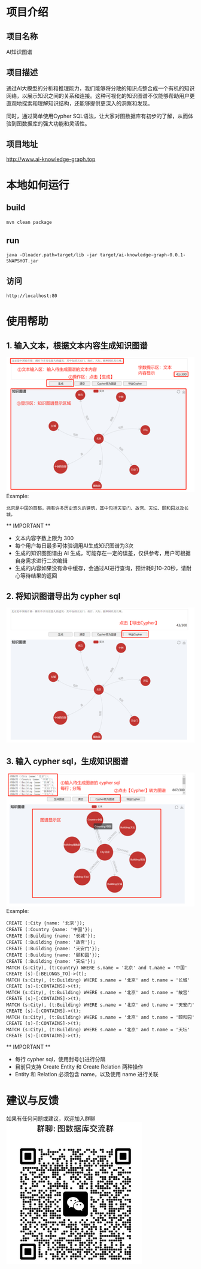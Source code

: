 # 项目介绍
## 项目名称
AI知识图谱
## 项目描述
通过AI大模型的分析和推理能力，我们能够将分散的知识点整合成一个有机的知识网络，以展示知识之间的关系和连接。这种可视化的知识图谱不仅能够帮助用户更直观地探索和理解知识结构，还能够提供更深入的洞察和发现。

同时，通过简单使用Cypher SQL语法，让大家对图数据库有初步的了解，从而体验到图数据库的强大功能和灵活性。
## 项目地址
http://www.ai-knowledge-graph.top

# 本地如何运行
## build
```
mvn clean package
```

## run
```
java -Dloader.path=target/lib -jar target/ai-knowledge-graph-0.0.1-SNAPSHOT.jar
```

## 访问
```
http://localhost:80
```

# 使用帮助
## 1. 输入文本，根据文本内容生成知识图谱
![img_2.png](img_2.png)
Example:
```
北京是中国的首都，拥有许多历史悠久的建筑，其中包括天安门、故宫、天坛、颐和园以及长城。
```
** IMPORTANT **
- 文本内容字数上限为 300
- 每个用户每日最多可体验调用AI生成知识图谱为3次
- 生成的知识图图谱由 AI 生成，可能存在一定的误差，仅供参考，用户可根据自身需求进行二次编辑
- 生成的内容如果没有命中缓存，会通过AI进行查询，预计耗时10-20秒，请耐心等待结果的返回
## 2. 将知识图谱导出为 cypher sql
![img_3.png](img_3.png)
## 3. 输入 cypher sql，生成知识图谱
![img_4.png](img_4.png)
Example:
```
CREATE (:City {name: '北京'});
CREATE (:Country {name: '中国'});
CREATE (:Building {name: '长城'});
CREATE (:Building {name: '故宫'});
CREATE (:Building {name: '天安门'});
CREATE (:Building {name: '颐和园'});
CREATE (:Building {name: '天坛'});
MATCH (s:City), (t:Country) WHERE s.name = '北京' and t.name = '中国' CREATE (s)-[:BELONGS_TO]->(t);
MATCH (s:City), (t:Building) WHERE s.name = '北京' and t.name = '长城' CREATE (s)-[:CONTAINS]->(t);
MATCH (s:City), (t:Building) WHERE s.name = '北京' and t.name = '故宫' CREATE (s)-[:CONTAINS]->(t);
MATCH (s:City), (t:Building) WHERE s.name = '北京' and t.name = '天安门' CREATE (s)-[:CONTAINS]->(t);
MATCH (s:City), (t:Building) WHERE s.name = '北京' and t.name = '颐和园' CREATE (s)-[:CONTAINS]->(t);
MATCH (s:City), (t:Building) WHERE s.name = '北京' and t.name = '天坛' CREATE (s)-[:CONTAINS]->(t);
```
** IMPORTANT **
- 每行 cypher sql，使用封号(;)进行分隔
- 目前只支持 Create Entity 和 Create Relation 两种操作
- Entity 和 Relation 必须包含 name，以及使用 name 进行关联

# 建议与反馈
如果有任何问题或建议，欢迎加入群聊
![img.png](img.png)